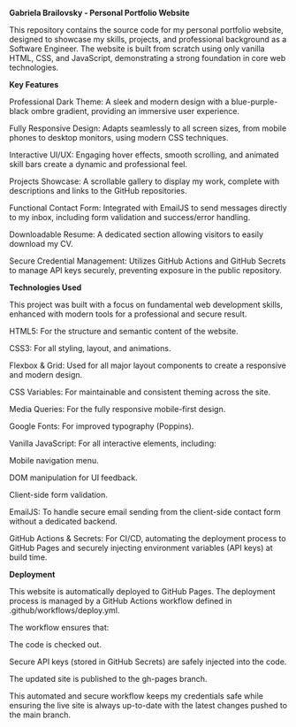 **Gabriela Brailovsky - Personal Portfolio Website**

This repository contains the source code for my personal portfolio website, designed to showcase my skills, projects, and professional background as a Software Engineer.
The website is built from scratch using only vanilla HTML, CSS, and JavaScript, demonstrating a strong foundation in core web technologies.

**Key Features**

Professional Dark Theme: A sleek and modern design with a blue-purple-black ombre gradient, providing an immersive user experience.

Fully Responsive Design: Adapts seamlessly to all screen sizes, from mobile phones to desktop monitors, using modern CSS techniques.

Interactive UI/UX: Engaging hover effects, smooth scrolling, and animated skill bars create a dynamic and professional feel.

Projects Showcase: A scrollable gallery to display my work, complete with descriptions and links to the GitHub repositories.

Functional Contact Form: Integrated with EmailJS to send messages directly to my inbox, including form validation and success/error handling.

Downloadable Resume: A dedicated section allowing visitors to easily download my CV.

Secure Credential Management: Utilizes GitHub Actions and GitHub Secrets to manage API keys securely, preventing exposure in the public repository.

**Technologies Used**

This project was built with a focus on fundamental web development skills, enhanced with modern tools for a professional and secure result.

HTML5: For the structure and semantic content of the website.

CSS3: For all styling, layout, and animations.

Flexbox & Grid: Used for all major layout components to create a responsive and modern design.

CSS Variables: For maintainable and consistent theming across the site.

Media Queries: For the fully responsive mobile-first design.

Google Fonts: For improved typography (Poppins).

Vanilla JavaScript: For all interactive elements, including:

Mobile navigation menu.

DOM manipulation for UI feedback.

Client-side form validation.

EmailJS: To handle secure email sending from the client-side contact form without a dedicated backend.

GitHub Actions & Secrets: For CI/CD, automating the deployment process to GitHub Pages and securely injecting environment variables (API keys) at build time.

**Deployment**

This website is automatically deployed to GitHub Pages. The deployment process is managed by a GitHub Actions workflow defined in .github/workflows/deploy.yml.

The workflow ensures that:

The code is checked out.

Secure API keys (stored in GitHub Secrets) are safely injected into the code.

The updated site is published to the gh-pages branch.

This automated and secure workflow keeps my credentials safe while ensuring the live site is always up-to-date with the latest changes pushed to the main branch.
